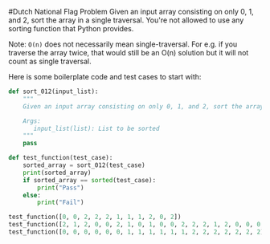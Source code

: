 #Dutch National Flag Problem
Given an input array consisting on only 0, 1, and 2, sort the array in a single traversal. You're not allowed to use any sorting function that Python provides.

Note: `O(n)` does not necessarily mean single-traversal. For e.g. if you traverse the array twice, that would still be an O(n) solution but it will not count as single traversal.

Here is some boilerplate code and test cases to start with:

```python
def sort_012(input_list):
    """
    Given an input array consisting on only 0, 1, and 2, sort the array in a single traversal.

    Args:
       input_list(list): List to be sorted
    """
    pass

def test_function(test_case):
    sorted_array = sort_012(test_case)
    print(sorted_array)
    if sorted_array == sorted(test_case):
        print("Pass")
    else:
        print("Fail")

test_function([0, 0, 2, 2, 2, 1, 1, 1, 2, 0, 2])
test_function([2, 1, 2, 0, 0, 2, 1, 0, 1, 0, 0, 2, 2, 2, 1, 2, 0, 0, 0, 2, 1, 0, 2, 0, 0, 1])
test_function([0, 0, 0, 0, 0, 0, 1, 1, 1, 1, 1, 1, 2, 2, 2, 2, 2, 2, 2])
```